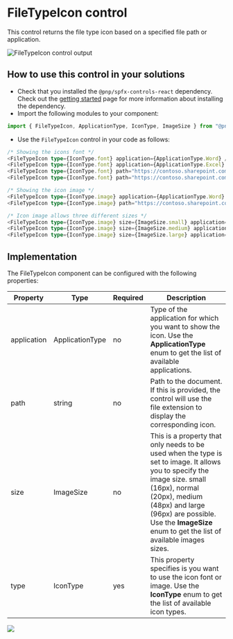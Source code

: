 # FileTypeIcon control

This control returns the file type icon based on a specified file path or application.

![FileTypeIcon control output](../assets/FileTypeIcon.png)

## How to use this control in your solutions

- Check that you installed the `@pnp/spfx-controls-react` dependency. Check out the [getting started](../../#getting-started) page for more information about installing the dependency.
- Import the following modules to your component:

```TypeScript
import { FileTypeIcon, ApplicationType, IconType, ImageSize } from "@pnp/spfx-controls-react/lib/FileTypeIcon";
```

- Use the `FileTypeIcon` control in your code as follows:

```TypeScript
/* Showing the icons font */
<FileTypeIcon type={IconType.font} application={ApplicationType.Word} />
<FileTypeIcon type={IconType.font} application={ApplicationType.Excel} />
<FileTypeIcon type={IconType.font} path="https://contoso.sharepoint.com/documents/filename.docx" />
<FileTypeIcon type={IconType.font} path="https://contoso.sharepoint.com/documents/filename.xslx" />

/* Showing the icon image */
<FileTypeIcon type={IconType.image} application={ApplicationType.Word} />
<FileTypeIcon type={IconType.image} path="https://contoso.sharepoint.com/documents/filename.docx" />

/* Icon image allows three different sizes */
<FileTypeIcon type={IconType.image} size={ImageSize.small} application={ApplicationType.Excel} />
<FileTypeIcon type={IconType.image} size={ImageSize.medium} application={ApplicationType.Excel} />
<FileTypeIcon type={IconType.image} size={ImageSize.large} application={ApplicationType.Excel} />
```

## Implementation

The FileTypeIcon component can be configured with the following properties:

| Property | Type | Required | Description |
| ---- | ---- | ---- | ---- |
| application | ApplicationType | no | Type of the application for which you want to show the icon. Use the **ApplicationType** enum to get the list of available applications. |
| path | string | no | Path to the document. If this is provided, the control will use the file extension to display the corresponding icon. |
| size | ImageSize | no | This is a property that only needs to be used when the type is set to image. It allows you to specify the image size. small (16px), normal (20px), medium (48px) and large (96px) are possible. Use the **ImageSize** enum to get the list of available images sizes. |
| type | IconType | yes | This property specifies is you want to use the icon font or image. Use the **IconType** enum to get the list of available icon types. |

![](https://telemetry.sharepointpnp.com/sp-dev-fx-controls-react/wiki/controls/FileTypeIcon)
